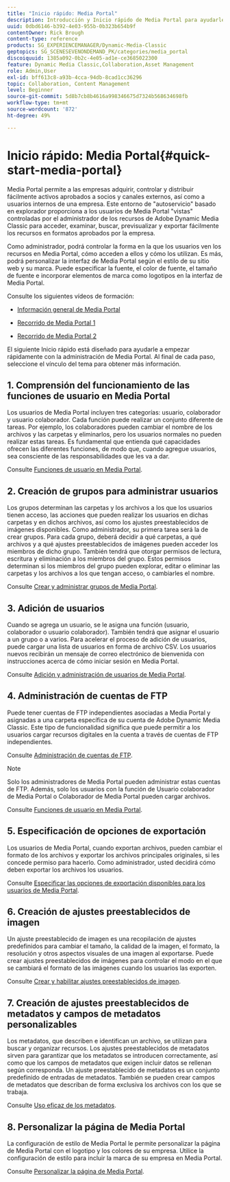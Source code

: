 ```yaml
---
title: "Inicio rápido: Media Portal"
description: Introducción y Inicio rápido de Media Portal para ayudarle a ponerse en marcha rápidamente con las técnicas y la administración de Media Portal en Adobe Dynamic Media Classic.
uuid: 0dbd6146-b392-4e03-955b-0b323b654b9f
contentOwner: Rick Brough
content-type: reference
products: SG_EXPERIENCEMANAGER/Dynamic-Media-Classic
geptopics: SG_SCENESEVENONDEMAND_PK/categories/media_portal
discoiquuid: 1385a092-0b2c-4e05-ad1e-ce3685022300
feature: Dynamic Media Classic,Collaboration,Asset Management
role: Admin,User
exl-id: bff613c8-a93b-4cca-94db-8cad1cc36296
topic: Collaboration, Content Management
level: Beginner
source-git-commit: 5d8b7cb8b4616a998346675d7324b568634698fb
workflow-type: tm+mt
source-wordcount: '872'
ht-degree: 49%

---
```


# Inicio rápido: Media Portal{#quick-start-media-portal}

Media Portal permite a las empresas adquirir, controlar y distribuir fácilmente activos aprobados a socios y canales externos, así como a usuarios internos de una empresa. Este entorno de &quot;autoservicio&quot; basado en explorador proporciona a los usuarios de Media Portal &quot;vistas&quot; controladas por el administrador de los recursos de Adobe Dynamic Media Classic para acceder, examinar, buscar, previsualizar y exportar fácilmente los recursos en formatos aprobados por la empresa.

Como administrador, podrá controlar la forma en la que los usuarios ven los recursos en Media Portal, cómo acceden a ellos y cómo los utilizan. Es más, podrá personalizar la interfaz de Media Portal según el estilo de su sitio web y su marca. Puede especificar la fuente, el color de fuente, el tamaño de fuente e incorporar elementos de marca como logotipos en la interfaz de Media Portal.

Consulte los siguientes vídeos de formación:

* [Información general de Media Portal](https://s7d5.scene7.com/s7viewers/html5/VideoViewer.html?videoserverurl=https://s7d5.scene7.com/is/content/&amp;emailurl=https://s7d5.scene7.com/s7/emailFriend&amp;serverUrl=https://s7d5.scene7.com/is/image/&amp;config=Scene7SharedAssets/Universal_HTML5_Video&amp;contenturl=https://s7d5.scene7.com/skins/&amp;asset=S7tutorials/544_mp_overview1_converted%20renamed_Done-AVS)

* [Recorrido de Media Portal 1](https://s7d5.scene7.com/s7viewers/html5/VideoViewer.html?videoserverurl=https://s7d5.scene7.com/is/content/&amp;emailurl=https://s7d5.scene7.com/s7/emailFriend&amp;serverUrl=https://s7d5.scene7.com/is/image/&amp;config=Scene7SharedAssets/Universal_HTML5_Video&amp;contenturl=https://s7d5.scene7.com/skins/&amp;asset=S7tutorials/545_mp_tour1_user_converted%20renamed_Done-AVS)

* [Recorrido de Media Portal 2](https://s7d5.scene7.com/s7viewers/html5/VideoViewer.html?videoserverurl=https://s7d5.scene7.com/is/content/&amp;emailurl=https://s7d5.scene7.com/s7/emailFriend&amp;serverUrl=https://s7d5.scene7.com/is/image/&amp;config=Scene7SharedAssets/Universal_HTML5_Video&amp;contenturl=https://s7d5.scene7.com/skins/&amp;asset=S7tutorials/546_mp_tour2_admin_converted%20renamed_Done-AVS)

El siguiente Inicio rápido está diseñado para ayudarle a empezar rápidamente con la administración de Media Portal. Al final de cada paso, seleccione el vínculo del tema para obtener más información.

## 1. Comprensión del funcionamiento de las funciones de usuario en Media Portal

Los usuarios de Media Portal incluyen tres categorías: usuario, colaborador y usuario colaborador. Cada función puede realizar un conjunto diferente de tareas. Por ejemplo, los colaboradores pueden cambiar el nombre de los archivos y las carpetas y eliminarlos, pero los usuarios normales no pueden realizar estas tareas. Es fundamental que entienda qué capacidades ofrecen las diferentes funciones, de modo que, cuando agregue usuarios, sea consciente de las responsabilidades que les va a dar.

Consulte [Funciones de usuario en Media Portal](media-portal-user-roles.md#media_portal_user_roles).

## 2. Creación de grupos para administrar usuarios

Los grupos determinan las carpetas y los archivos a los que los usuarios tienen acceso, las acciones que pueden realizar los usuarios en dichas carpetas y en dichos archivos, así como los ajustes preestablecidos de imágenes disponibles. Como administrador, su primera tarea será la de crear grupos. Para cada grupo, deberá decidir a qué carpetas, a qué archivos y a qué ajustes preestablecidos de imágenes pueden acceder los miembros de dicho grupo. También tendrá que otorgar permisos de lectura, escritura y eliminación a los miembros del grupo. Estos permisos determinan si los miembros del grupo pueden explorar, editar o eliminar las carpetas y los archivos a los que tengan acceso, o cambiarles el nombre.

Consulte [Crear y administrar grupos de Media Portal](creating-media-portal-groups.md#creating_and_managing_media_portal_groups).

## 3. Adición de usuarios

Cuando se agrega un usuario, se le asigna una función (usuario, colaborador o usuario colaborador). También tendrá que asignar el usuario a un grupo o a varios. Para acelerar el proceso de adición de usuarios, puede cargar una lista de usuarios en forma de archivo CSV. Los usuarios nuevos recibirán un mensaje de correo electrónico de bienvenida con instrucciones acerca de cómo iniciar sesión en Media Portal.

Consulte [Adición y administración de usuarios de Media Portal](adding-media-portal-users.md#adding_and_managing_media_portal_users).

## 4. Administración de cuentas de FTP

Puede tener cuentas de FTP independientes asociadas a Media Portal y asignadas a una carpeta específica de su cuenta de Adobe Dynamic Media Classic. Este tipo de funcionalidad significa que puede permitir a los usuarios cargar recursos digitales en la cuenta a través de cuentas de FTP independientes.

Consulte [Administración de cuentas de FTP](ftp-accounts.md#managing_ftp_accounts).

>[!NOTE]
>
>Solo los administradores de Media Portal pueden administrar estas cuentas de FTP. Además, solo los usuarios con la función de Usuario colaborador de Media Portal o Colaborador de Media Portal pueden cargar archivos.

Consulte [Funciones de usuario en Media Portal](media-portal-user-roles.md#media_portal_user_roles).

## 5. Especificación de opciones de exportación

Los usuarios de Media Portal, cuando exportan archivos, pueden cambiar el formato de los archivos y exportar los archivos principales originales, si les concede permiso para hacerlo. Como administrador, usted decidirá cómo deben exportar los archivos los usuarios. 

Consulte [Especificar las opciones de exportación disponibles para los usuarios de Media Portal](specifying-export-options-available-media.md#specifying_export_options_available_to_media_portal_users).

## 6. Creación de ajustes preestablecidos de imagen

Un ajuste preestablecido de imagen es una recopilación de ajustes predefinidos para cambiar el tamaño, la calidad de la imagen, el formato, la resolución y otros aspectos visuales de una imagen al exportarse. Puede crear ajustes preestablecidos de imágenes para controlar el modo en el que se cambiará el formato de las imágenes cuando los usuarios las exporten. 

Consulte [Crear y habilitar ajustes preestablecidos de imagen](creating-enabling-image-presets.md#creating_and_enabling_image_presets).

## 7. Creación de ajustes preestablecidos de metadatos y campos de metadatos personalizables

Los metadatos, que describen e identifican un archivo, se utilizan para buscar y organizar recursos. Los ajustes preestablecidos de metadatos sirven para garantizar que los metadatos se introducen correctamente, así como que los campos de metadatos que exigen incluir datos se rellenan según corresponda. Un ajuste preestablecido de metadatos es un conjunto predefinido de entradas de metadatos. También se pueden crear campos de metadatos que describan de forma exclusiva los archivos con los que se trabaja. 

Consulte [Uso eficaz de los metadatos](making-efficient-metadata.md#making_more_efficient_use_of_metadata).

## 8. Personalizar la página de Media Portal

La configuración de estilo de Media Portal le permite personalizar la página de Media Portal con el logotipo y los colores de su empresa. Utilice la configuración de estilo para incluir la marca de su empresa en Media Portal.

Consulte [Personalizar la página de Media Portal](customizing-media-portal-screen.md#customizing_the_media_portal_screen).
